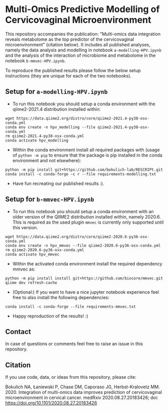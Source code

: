 # Multi-Omics Predictive Modelling of Cervicovaginal Microenvironment

This repository accompanies the publication: "Multi-omics data integration reveals metabolome as the top predictor of the cervicovaginal microenvironment" (citation below). It includes all published analyses, namely the data analysis and modelling in notebook `a-modelling-HPV.ipynb` and the analysis of the interaction of microbiome and metabolome in the notebook `b-mmvec-HPV.ipynb`.

To reproduce the published results please follow the below setup instructions (they are unique for each of the two notebooks).


## Setup for `a-modelling-HPV.ipynb`

* To run this notebook you should setup a conda environment
with the qiime2-2021.4 distribution installed within:

```shell
wget https://data.qiime2.org/distro/core/qiime2-2021.4-py38-osx-conda.yml
conda env create -n hpv_modelling --file qiime2-2021.4-py38-osx-conda.yml
rm qiime2-2021.4-py38-osx-conda.yml
conda activate hpv_modelling
```

* Within the conda environment install all required packages with (usage of `python -m pip` to ensure that the package is pip installed in the conda environment and not elsewhere):
```shell
python -m pip install git+https://github.com/bokulich-lab/RESCRIPt.git
conda install -c conda-forge -c r --file requirements-modelling.txt
```

* Have fun recreating our published results :).

## Setup for `b-mmvec-HPV.ipynb`
* To run this notebook you should setup a conda environment
with an older version of the QIIME2 distribution installed within, namely 2020.6. 
This is required as the used plugin `mmvec` is currently only supported until this version.
```shell
wget https://data.qiime2.org/distro/core/qiime2-2020.6-py36-osx-conda.yml
conda env create -n hpv_mmvec --file qiime2-2020.6-py36-osx-conda.yml
rm qiime2-2020.6-py36-osx-conda.yml
conda activate hpv_mmvec
```

* Within the activated conda environment install the required dependency mmvec as:
```shell
python -m pip install install git+https://github.com/biocore/mmvec.git
qiime dev refresh-cache

```

* (Optional:) If you want to have a nice jupyter notebook experience feel free to also install the following dependencies:
```shell
conda install -c conda-forge --file requirements-mmvec.txt
```

* Happy reproduction of the results! :) 

## Contact

In case of questions or comments feel free to raise an issue in this repository. 


## Citation

If you use code, data, or ideas from this repository, please cite:

Bokulich NA, Łaniewski P, Chase DM, Caporaso JG, Herbst-Kralovetz MM. 2020. Integration of multi-omics data improves prediction of cervicovaginal microenvironment in cervical cancer. medRxiv 2020.08.27.20183426; doi: https://doi.org/10.1101/2020.08.27.20183426 
